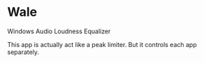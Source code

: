 # Wale
Windows Audio Loudness Equalizer

This app is actually act like a peak limiter.
But it controls each app separately.
